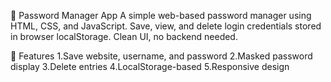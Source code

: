 🔐 Password Manager App
A simple web-based password manager using HTML, CSS, and JavaScript. Save, view, and delete login credentials stored in browser localStorage. Clean UI, no backend needed.

🚀 Features
1.Save website, username, and password
2.Masked password display
3.Delete entries
4.LocalStorage-based
5.Responsive design
